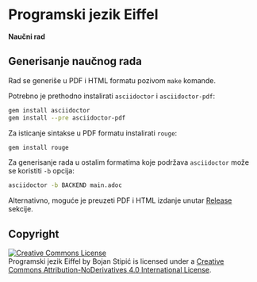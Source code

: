 # Programski jezik Eiffel
**Naučni rad**

## Generisanje naučnog rada
Rad se generiše u PDF i HTML formatu pozivom `make` komande.

Potrebno je prethodno instalirati `asciidoctor` i `asciidoctor-pdf`:

```bash
gem install asciidoctor
gem install --pre asciidoctor-pdf
```

Za isticanje sintakse u PDF formatu instalirati `rouge`:

```bash
gem install rouge
```

Za generisanje rada u ostalim formatima koje podržava `asciidoctor` može se koristiti `-b` opcija:

```bash
asciidoctor -b BACKEND main.adoc
```

Alternativno, moguće je preuzeti PDF i HTML izdanje unutar [Release](https://github.com/BojanStipic/eiffel/releases) sekcije.

## Copyright

<a rel="license" href="http://creativecommons.org/licenses/by-nd/4.0/"><img alt="Creative Commons License" style="border-width:0" src="https://i.creativecommons.org/l/by-nd/4.0/88x31.png" /></a><br /><span xmlns:dct="http://purl.org/dc/terms/" property="dct:title">Programski jezik Eiffel</span> by <span xmlns:cc="http://creativecommons.org/ns#" property="cc:attributionName">Bojan Stipić</span> is licensed under a <a rel="license" href="http://creativecommons.org/licenses/by-nd/4.0/">Creative Commons Attribution-NoDerivatives 4.0 International License</a>.
